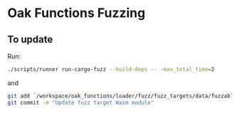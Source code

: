 # Oak Functions Fuzzing

## To update

Run:

```bash
./scripts/runner run-cargo-fuzz --build-deps -- -max_total_time=2
```

and

```bash
git add `/workspace/oak_functions/loader/fuzz/fuzz_targets/data/fuzzable.wasm`
git commit -m "Update fuzz target Wasm module"
```
